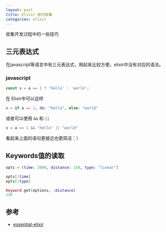 ```yaml
---
layout: post
title: Elixir 技巧收集
categories: elixir
---
```


收集开发过程中的一些技巧

## 三元表达式

在javascript等语言中有三元表达式，用起来比较方便，elixir中没有对应的语法。

### javascript

```js
const v = a == 1 ? 'hello' : 'world';
```

在 Elixir中可以这样

```elixir
v = if a == 1, do: "hello", else: "world"
```

或者可以使用 `&&` 和 `||`

```elixir
v = a == 1 && "hello" || "world"
```

看起来上面的语句更接近也更简洁：）


## Keywords值的读取

```elixir
opts = [time: 2000, distance: 150, type: "linear"]

opts[:time]
opts[:type]

Keyword.get(options, :distance)
150
```


## 参考

- [essential-elixir](http://learningwithjb.com/guides/essential-elixir)
